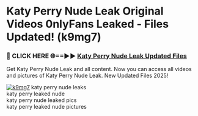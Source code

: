 # Katy Perry Nude Leak Original Videos 0nlyFans Leaked - Files Updated! (k9mg7)

<h3>🔴 CLICK HERE 🌐==►► <a href="https://tinyurl.com/yc6ubb5a" rel="nofollow">Katy Perry Nude Leak Updated Files</a></h3>

Get Katy Perry Nude Leak and all content. Now you can access all videos and pictures of Katy Perry Nude Leak. New Updated Files 2025!

[![k9mg7](https://i.imgur.com/7eu0CRL.gif)](https://tinyurl.com/yc6ubb5a)
katy perry nude leaks<br>
katy perry leaked nude<br>
katy perry nude leaked pics<br>
katy perry leaked nude pictures
